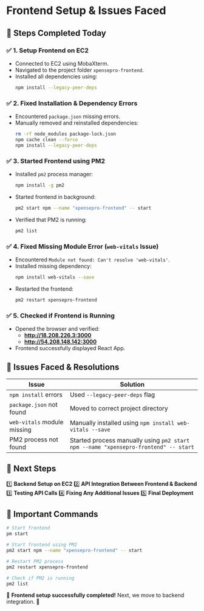 # Frontend Setup & Issues Faced

## **📌 Steps Completed Today**

### ✅ **1. Setup Frontend on EC2**
- Connected to EC2 using MobaXterm.
- Navigated to the project folder `xpensepro-frontend`.
- Installed all dependencies using:
  ```bash
  npm install --legacy-peer-deps
  ```

### ✅ **2. Fixed Installation & Dependency Errors**
- Encountered `package.json` missing errors.
- Manually removed and reinstalled dependencies:
  ```bash
  rm -rf node_modules package-lock.json
  npm cache clean --force
  npm install --legacy-peer-deps
  ```

### ✅ **3. Started Frontend using PM2**
- Installed `pm2` process manager:
  ```bash
  npm install -g pm2
  ```
- Started frontend in background:
  ```bash
  pm2 start npm --name "xpensepro-frontend" -- start
  ```
- Verified that PM2 is running:
  ```bash
  pm2 list
  ```

### ✅ **4. Fixed Missing Module Error (`web-vitals` Issue)**
- Encountered `Module not found: Can't resolve 'web-vitals'`.
- Installed missing dependency:
  ```bash
  npm install web-vitals --save
  ```
- Restarted the frontend:
  ```bash
  pm2 restart xpensepro-frontend
  ```

### ✅ **5. Checked if Frontend is Running**
- Opened the browser and verified:
  - **http://18.208.226.3:3000**
  - **http://54.208.148.142:3000**
- Frontend successfully displayed React App.

## **📌 Issues Faced & Resolutions**
| Issue | Solution |
|------|----------|
| `npm install` errors | Used `--legacy-peer-deps` flag |
| `package.json` not found | Moved to correct project directory |
| `web-vitals` module missing | Manually installed using `npm install web-vitals --save` |
| PM2 process not found | Started process manually using `pm2 start npm --name "xpensepro-frontend" -- start` |

## **📌 Next Steps**
1️⃣ **Backend Setup on EC2**
2️⃣ **API Integration Between Frontend & Backend**
3️⃣ **Testing API Calls**
4️⃣ **Fixing Any Additional Issues**
5️⃣ **Final Deployment**

## **📌 Important Commands**
```bash
# Start frontend
pm start

# Start frontend using PM2
pm2 start npm --name "xpensepro-frontend" -- start

# Restart PM2 process
pm2 restart xpensepro-frontend

# Check if PM2 is running
pm2 list
```

🚀 **Frontend setup successfully completed!** Next, we move to backend integration. 🎉
